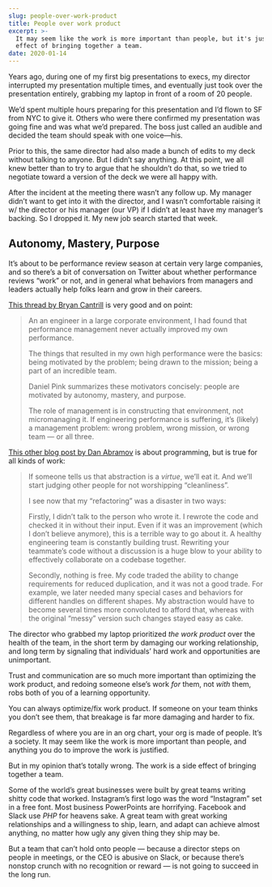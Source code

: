 ```yaml
---
slug: people-over-work-product
title: People over work product
excerpt: >-
  It may seem like the work is more important than people, but it's just a side
  effect of bringing together a team.
date: 2020-01-14
---
```

Years ago, during one of my first big presentations to execs, my director interrupted my presentation multiple times, and eventually just took over the presentation entirely, grabbing my laptop in front of a room of 20 people.

We’d spent multiple hours preparing for this presentation and I’d flown to SF from NYC to give it. Others who were there confirmed my presentation was going fine and was what we’d prepared. The boss just called an audible and decided the team should speak with one voice—his.

Prior to this, the same director had also made a bunch of edits to my deck without talking to anyone. But I didn’t say anything. At this point, we all knew better than to try to argue that he shouldn’t do that, so we tried to negotiate toward a version of the deck we were all happy with.

After the incident at the meeting there wasn’t any follow up. My manager didn’t want to get into it with the director, and I wasn’t comfortable raising it w/ the director or his manager (our VP) if I didn’t at least have my manager’s backing. So I dropped it. My new job search started that week.

## Autonomy, Mastery, Purpose

It’s about to be performance review season at certain very large companies, and so there’s a bit of conversation on Twitter about whether performance reviews “work” or not, and in general what behaviors from managers and leaders actually help folks learn and grow in their careers.

[This thread by Bryan Cantrill](https://twitter.com/bcantrill/status/1216491216356823040) is very good and on point:

> An an engineer in a large corporate environment, I had found that performance management never actually improved my own performance.
> 
> The things that resulted in my own high performance were the basics: being motivated by the problem; being drawn to the mission; being a part of an incredible team.
> 
> Daniel Pink summarizes these motivators concisely: people are motivated by autonomy, mastery, and purpose.
> 
> The role of management is in constructing that environment, not micromanaging it. If engineering performance is suffering, it’s (likely) a management problem: wrong problem, wrong mission, or wrong team — or all three.

[This other blog post by Dan Abramov](https://overreacted.io/goodbye-clean-code/) is about programming, but is true for all kinds of work:

> If someone tells us that abstraction is a _virtue_, we’ll eat it. And we’ll start judging other people for not worshipping “cleanliness”.
> 
> I see now that my “refactoring” was a disaster in two ways:
> 
> Firstly, I didn’t talk to the person who wrote it. I rewrote the code and checked it in without their input. Even if it was an improvement (which I don’t believe anymore), this is a terrible way to go about it. A healthy engineering team is constantly building trust. Rewriting your teammate’s code without a discussion is a huge blow to your ability to effectively collaborate on a codebase together.
> 
> Secondly, nothing is free. My code traded the ability to change requirements for reduced duplication, and it was not a good trade. For example, we later needed many special cases and behaviors for different handles on different shapes. My abstraction would have to become several times more convoluted to afford that, whereas with the original “messy” version such changes stayed easy as cake.

The director who grabbed my laptop prioritized _the work product_ over the health of the team, in the short term by damaging our working relationship, and long term by signaling that individuals’ hard work and opportunities are unimportant.

Trust and communication are so much more important than optimizing the work product, and redoing someone else’s work _for_ them, not _with_ them, robs both of you of a learning opportunity.

You can always optimize/fix work product. If someone on your team thinks you don’t see them, that breakage is far more damaging and harder to fix.

Regardless of where you are in an org chart, your org is made of people. It’s a society. It may seem like the work is more important than people, and anything you do to improve the work is justified.

But in my opinion that’s totally wrong. The work is a side effect of bringing together a team.

Some of the world’s great businesses were built by great teams writing shitty code that worked. Instagram’s first logo was the word “Instagram” set in a free font. Most business PowerPoints are horrifying. Facebook and Slack use _PHP_ for heavens sake. A great team with great working relationships and a willingness to ship, learn, and adapt can achieve almost anything, no matter how ugly any given thing they ship may be.

But a team that can’t hold onto people — because a director steps on people in meetings, or the CEO is abusive on Slack, or because there’s nonstop crunch with no recognition or reward — is not going to succeed in the long run.
